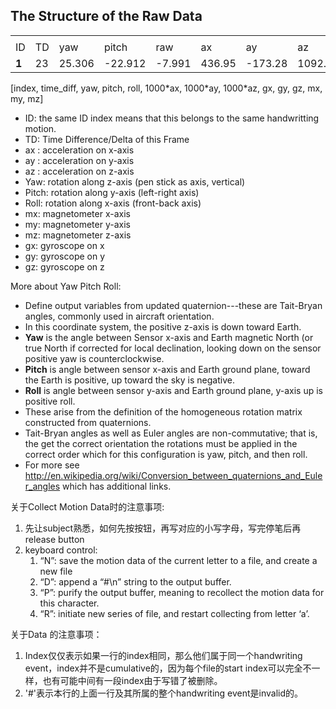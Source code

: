 ## The Structure of the Raw Data

|      |      |      |      |      |      |      |      |      |      |      |      |      |      |
| ---- | ---- | ---- | ---- | ---- | ---- | ---- | ---- | ---- | ---- | ---- | ---- | ---- | ---- |
|      |      |      |      |      |      |      |      |      |      |      |      |      |      |
| ID    |  TD  | yaw    | pitch   | raw    | ax     | ay      | az      | gx    | gy    | gz   | mx  | my  | mz  |
| **1** |  23  | 25.306 | -22.912 | -7.991 | 436.95 | -173.28 | 1092.65 | -5.17 | -10.1 | 1.24 | -243 | 386  | 93   |

\[index, time_diff, yaw, pitch, roll, 1000\*ax, 1000\*ay, 1000\*az, gx, gy, gz, mx, my, mz\]


* ID: the same ID index means that this belongs to the same handwritting motion.
* TD: Time Difference/Delta of this Frame
* ax : acceleration on x-axis
* ay : acceleration on y-axis
* az : acceleration on z-axis
* Yaw: rotation along z-axis (pen stick as axis, vertical)
* Pitch: rotation along y-axis (left-right axis)
* Roll: rotation along x-axis (front-back axis)
* mx: magnetometer x-axis
* my: magnetometer y-axis
* mz: magnetometer z-axis
* gx: gyroscope on x 
* gy: gyroscope on y 
* gz: gyroscope on z 


More about Yaw Pitch Roll:
* Define output variables from updated quaternion---these are Tait-Bryan angles, commonly used in aircraft orientation.
* In this coordinate system, the positive z-axis is down toward Earth.
* **Yaw** is the angle between Sensor x-axis and Earth magnetic North (or true North if corrected for local declination, looking down on the sensor positive yaw is counterclockwise.
* **Pitch** is angle between sensor x-axis and Earth ground plane, toward the Earth is positive, up toward the sky is negative.
* **Roll** is angle between sensor y-axis and Earth ground plane, y-axis up is positive roll.
* These arise from the definition of the homogeneous rotation matrix constructed from quaternions.
* Tait-Bryan angles as well as Euler angles are non-commutative; that is, the get the correct orientation the rotations must be applied in the correct order which for this configuration is yaw, pitch, and then roll.
* For more see http://en.wikipedia.org/wiki/Conversion_between_quaternions_and_Euler_angles which has additional links.


关于Collect Motion Data时的注意事项:
1. 先让subject熟悉，如何先按按钮，再写对应的小写字母，写完停笔后再release button
2. keyboard control:
    1. “N”: save the motion data of the current letter to a file, and create a new file
    2. “D”: append a “#\n” string to the output buffer.
    3. “P”: purify the output buffer, meaning to recollect the motion data for this character.
    4. “R”: initiate new series of file, and restart collecting from letter ‘a’.

关于Data 的注意事项：
1. Index仅仅表示如果一行的index相同，那么他们属于同一个handwriting event，index并不是cumulative的，因为每个file的start index可以完全不一样，也有可能中间有一段index由于写错了被删除。
2. '#'表示本行的上面一行及其所属的整个handwriting event是invalid的。
